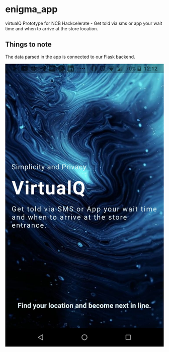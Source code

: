 # enigma_app

virtualQ Prototype for NCB Hackcelerate - Get told via sms or app your wait time and when to arrive at the store location.

## Things to note

The data parsed in the app is connected to our Flask backend. 

![Welcome Screen](screenshots/welcomescreen.jpeg)